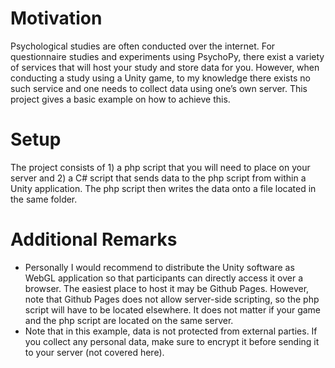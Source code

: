 # Motivation
Psychological studies are often conducted over the internet. For questionnaire studies and experiments using PsychoPy, there exist a variety of services that will host your study and store data for you. However, when conducting a study using a Unity game, to my knowledge there exists no such service and one needs to collect data using one’s own server. This project gives a basic example on how to achieve this. 

# Setup
The project consists of 1) a php script that you will need to place on your server and 2) a C# script that sends data to the php script from within a Unity application. The php script then writes the data onto a file located in the same folder. 

# Additional Remarks
* Personally I would recommend to distribute the Unity software as WebGL application so that participants can directly access it over a browser. The easiest place to host it may be Github Pages. However, note that Github Pages does not allow server-side scripting, so the php script will have to be located elsewhere. It does not matter if your game and the php script are located on the same server.  
* Note that in this example, data is not protected from external parties. If you collect any personal data, make sure to encrypt it before sending it to your server (not covered here). 

